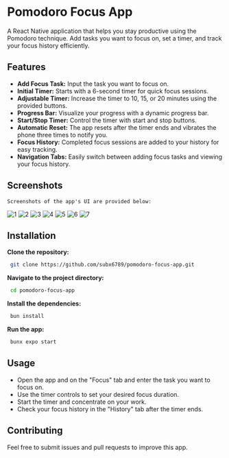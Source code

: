 # Pomodoro Focus App

A React Native application that helps you stay productive using the Pomodoro technique. Add tasks you want to focus on, set a timer, and track your focus history efficiently.

## Features

- **Add Focus Task:** Input the task you want to focus on.
- **Initial Timer:** Starts with a 6-second timer for quick focus sessions.
- **Adjustable Timer:** Increase the timer to 10, 15, or 20 minutes using the provided buttons.
- **Progress Bar:** Visualize your progress with a dynamic progress bar.
- **Start/Stop Timer:** Control the timer with start and stop buttons.
- **Automatic Reset:** The app resets after the timer ends and vibrates the phone three times to notify you.
- **Focus History:** Completed focus sessions are added to your history for easy tracking.
- **Navigation Tabs:** Easily switch between adding focus tasks and viewing your focus history.

## Screenshots

`Screenshots of the app's UI are provided below:`

![1](https://github.com/user-attachments/assets/c40cf761-ba2c-4fc0-8c3d-ec5c6547b2df)
![2](https://github.com/user-attachments/assets/61a0987d-8b4a-44a9-9c6a-01d869e3d627)
![3](https://github.com/user-attachments/assets/e36de2e7-e114-44dd-9cfa-da8e80c702ce)
![4](https://github.com/user-attachments/assets/f58e5109-3d5c-43b0-b3b0-c9c78023b023)
![5](https://github.com/user-attachments/assets/ec5171a9-7f5d-4d35-b969-01c838891c63)
![6](https://github.com/user-attachments/assets/1756dbe8-a66a-460e-9f0f-1524373a0fbf)
![7](https://github.com/user-attachments/assets/ce95e643-e72a-401c-af01-7ac414b90e8f)

## Installation

**Clone the repository:**

```bash
 git clone https://github.com/subx6789/pomodoro-focus-app.git
```

**Navigate to the project directory:**

```bash
 cd pomodoro-focus-app
```

**Install the dependencies:**

```bash
 bun install
```

**Run the app:**

```bash
 bunx expo start
```

## Usage

- Open the app and on the "Focus" tab and enter the task you want to focus on.
- Use the timer controls to set your desired focus duration.
- Start the timer and concentrate on your work.
- Check your focus history in the "History" tab after the timer ends.

## Contributing

Feel free to submit issues and pull requests to improve this app.
